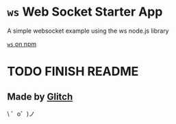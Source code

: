 # `ws` Web Socket Starter App

A simple websocket example using the ws node.js library

[`ws` on npm](https://www.npmjs.com/package/ws)


# TODO FINISH README

Made by [Glitch](https://glitch.com/)
-------------------

\ ゜o゜)ノ
